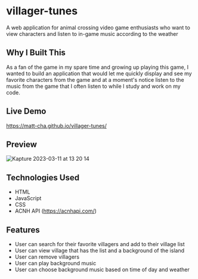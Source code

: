 # villager-tunes

A web application for animal crossing video game enthusiasts who want to view characters and listen to in-game music according to the weather

## Why I Built This

As a fan of the game in my spare time and growing up playing this game, I wanted to build an application that would let me quickly display and see my favorite characters from the game and at a moment's notice listen to the music from the game that I often listen to while I study and work on my code.

## Live Demo

https://matt-cha.github.io/villager-tunes/

## Preview

![Kapture 2023-03-11 at 13 20 14](https://user-images.githubusercontent.com/113474295/224512131-e44b4c81-4b3b-40ad-a794-98433f1b3399.gif)

## Technologies Used

- HTML
- JavaScript
- CSS
- ACNH API (https://acnhapi.com/)

## Features

- User can search for their favorite villagers and add to their village list
- User can view village that has the list and a background of the island
- User can remove villagers
- User can play background music
- User can choose background music based on time of day and weather
